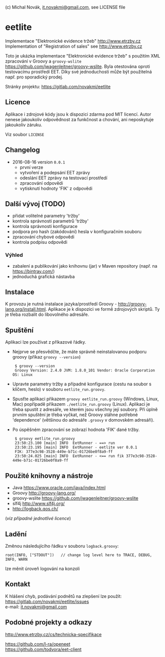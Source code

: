 (c) Michal Novák, it.novakmi@gmail.com, see LICENSE file

# eetlite 

Implementace "Elektronické evidence tržeb"  http://www.etrzby.cz  
Implementation of  "Registration of sales" see  http://www.etrzby.cz

Toto je ukázka implementace "Elektronické evidence tržeb" s použitím XML zpracování v Groovy 
a `groovy-wslite` https://github.com/jwagenleitner/groovy-wslite. Byla otestována oproti testovacímu prostředí EET.
Díky své jednoduchosti může být použitelná např. pro sporadický prodej.

Stránky projektu: https://gitlab.com/novakmi/eetlite

## Licence

Aplikace i zdrojové kódy jsou k dispozici zdarma pod MIT licencí. 
Autor nenese jakoukoliv odpovědnost za funkčnost a chování, ani neposkytuje jakoukoliv záruku.

Viz soubor `LICENSE`

## Changelog

* 2016-08-16 version `0.0.1`  
   * první verze
   * vytvoření a podepsání EET zprávy
   * odeslání EET zprávy na testovací prostředí
   * zpracování odpovědi
   * vytisknutí hodnoty 'FIK' z odpovědi

## Další vývoj (TODO)

* přidat volitelné parametry 'tržby'
* kontrola správnosti parametrů 'tržby'
* kontrola správnosti konfigurace
* podpora pro hash (zakódování) hesla v konfiguračním souboru
* zpracování chybové odpovědi
* kontrola podpisu odpovědi

### Výhled

* zabalení a publikování jako knihovnu (jar) v Maven repository (např. na https://bintray.com/)
* jednoduchá grafická nástavba

## Instalace

K provozu je nutná instalace jazyka/prostředí Groovy - http://groovy-lang.org/install.html.
Aplikace je k dispozici  ve formě zdrojových skriptů. Ty je třeba rozbalit do libovolného adresáře.

## Spuštění

Aplikaci lze používat z příkazové řádky.

* Nejprve se přesvědčte, že máte správně neinstalovanou podporu groovy (příkaz `groovy --version`)

       $ groovy --version
       Groovy Version: 2.4.0 JVM: 1.8.0_101 Vendor: Oracle Corporation OS: Linux

* Upravte parametry tržby a případné konfigurace (cestu na soubor s klíčem, heslo) v souboru `eetlite_run.groovy`.
* Spusťte aplikaci přikazem `groovy eetlite_run.groovy` (Windows, Linux, Mac) popřípadě 
  příkazem `./eetlite_run.groovy` (Linux). Aplikaci je třeba spustit z adresáře, ve kterém jsou všechny její soubory.
  Při úplně prvním spuštění je třeba vyčkat, než Groovy stáhne potřebné 'dependence' (většinou do adresáře 
  `.groovy` v domovském adresáři).
* Po úspěšném zpracování se zobrazí hodnota 'FIK' dané tržby.
   
       $ groovy eetlite_run.groovy
       23:50:23.100 [main] INFO  EetRunner - ==> run
       23:50:23.195 [main] INFO  EetRunner - eetlite ver 0.0.1
       FIK: 377e3c98-3528-449e-b71c-01726be0f8a9-ff
       23:50:24.025 [main] INFO  EetRunner - <== run fik 377e3c98-3528-449e-b71c-01726be0f8a9-ff
   
## Použité knihovny a nástroje

* Java  https://www.oracle.com/java/index.html
* Groovy http://groovy-lang.org/
* groovy-wslite  https://github.com/jwagenleitner/groovy-wslite
* slf4j http://www.slf4j.org/
* http://logback.qos.ch/

(_viz případné jednotlivé licence_)   
   
## Ladění

Změnou následujícího řádku v souboru `logback.groovy`:

    root(INFO, ["STDOUT"])   // change log level here to TRACE, DEBUG, INFO, WARN
    
lze měnit úroveň logování na konzoli 

## Kontakt

K hlášení chyb, podávání podnětů na zlepšení lze použít:  https://gitlab.com/novakmi/eetlite/issues  
e-mail: it.novakmi@gmail.com

## Podobné projekty a odkazy

http://www.etrzby.cz/cs/technicka-specifikace  

https://github.com/l-ra/openeet    
https://github.com/todvora/eet-client  
